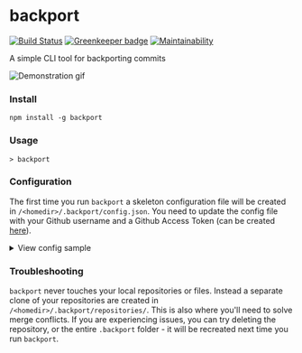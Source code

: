 # backport

[![Build Status](https://travis-ci.org/sqren/backport-cli.svg?branch=master)](https://travis-ci.org/sqren/backport-cli)
[![Greenkeeper badge](https://badges.greenkeeper.io/sqren/backport-cli.svg)](https://greenkeeper.io/)
[![Maintainability](https://api.codeclimate.com/v1/badges/725c103c79c5ba2ec6a5/maintainability)](https://codeclimate.com/github/sqren/backport-cli/maintainability)

A simple CLI tool for backporting commits

![Demonstration gif](https://i.makeagif.com/media/10-05-2017/kEJLqe.gif)


### Install
```
npm install -g backport
```

### Usage
```
> backport
```

### Configuration
The first time you run `backport` a skeleton configuration file will be created in `/<homedir>/.backport/config.json`.
You need to update the config file with your Github username and a Github Access Token (can be created [here](https://github.com/settings/tokens/new)).

<details>
<summary>View config sample</summary>

```js
{
  // Github personal access token. Create here: https://github.com/settings/tokens/new
  // Please check "Full control of private repositories"
  "accessToken": "",

  // Github username, eg. kimchy
  "username": "",

  // Only allow picking own commits to backport
  "own": true,

  // Allow picking multiple versions to backporting to
  "multiple": true,

  // Repositories and the versions that will be available in backport cli
  "repositories": [
    {
      "name": "elastic/x-pack-kibana",
      "versions": ["6.x", "6.0", "5.6", "5.5", "5.4"]
    },
    {
      "name": "elastic/kibana",
      "versions": ["6.x", "6.0", "5.6", "5.5", "5.4"]
    }
  ]
}

```
</details>

### Troubleshooting

`backport` never touches your local repositories or files. Instead a separate clone of your repositories are created in `/<homedir>/.backport/repositories/`. This is also where you'll need to solve merge conflicts.
If you are experiencing issues, you can try deleting the repository, or the entire `.backport` folder - it will be recreated next time you run `backport`.
